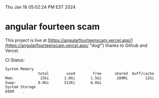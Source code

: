 Thu Jan 18 05:02:24 PM EST 2024

# angular fourteen scam


This project is live at [https://angularfourteenscam.vercel.app/](https://angularfourteenscam.vercel.app/ "dog!") thanks to Github and Vercel.

CI Status: 

```bash
System Memory
               total        used        free      shared  buff/cache   available
Mem:            15Gi       2.0Gi       1.5Gi       289Mi        12Gi        13Gi
Swap:          8.0Gi       512Ki       8.0Gi
System Storage
695M	.
```
```bash
